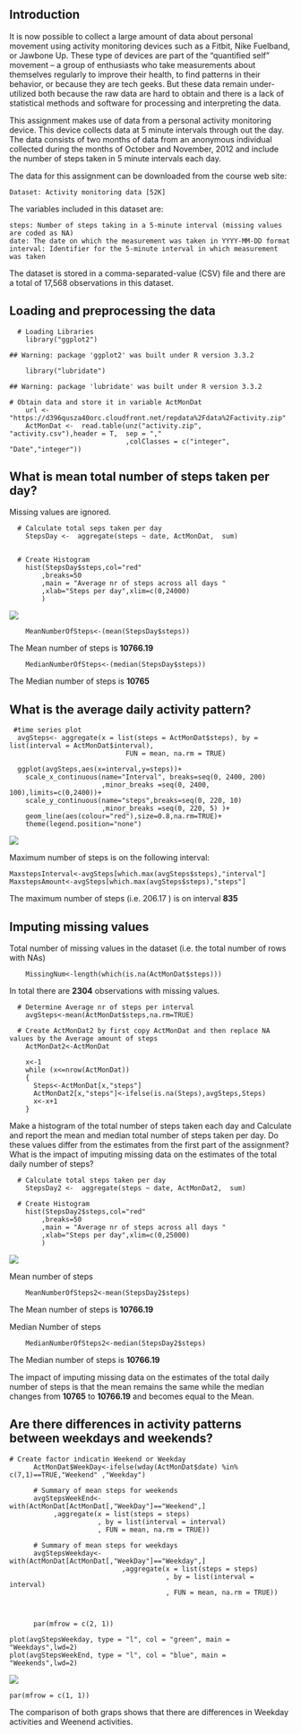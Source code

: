 Introduction
------------

It is now possible to collect a large amount of data about personal
movement using activity monitoring devices such as a Fitbit, Nike
Fuelband, or Jawbone Up. These type of devices are part of the
“quantified self” movement – a group of enthusiasts who take
measurements about themselves regularly to improve their health, to find
patterns in their behavior, or because they are tech geeks. But these
data remain under-utilized both because the raw data are hard to obtain
and there is a lack of statistical methods and software for processing
and interpreting the data.

This assignment makes use of data from a personal activity monitoring
device. This device collects data at 5 minute intervals through out the
day. The data consists of two months of data from an anonymous
individual collected during the months of October and November, 2012 and
include the number of steps taken in 5 minute intervals each day.

The data for this assignment can be downloaded from the course web site:

    Dataset: Activity monitoring data [52K]

The variables included in this dataset are:

    steps: Number of steps taking in a 5-minute interval (missing values are coded as NA)
    date: The date on which the measurement was taken in YYYY-MM-DD format
    interval: Identifier for the 5-minute interval in which measurement was taken

The dataset is stored in a comma-separated-value (CSV) file and there
are a total of 17,568 observations in this dataset.

Loading and preprocessing the data
----------------------------------

      # Loading Libraries
        library("ggplot2")

    ## Warning: package 'ggplot2' was built under R version 3.3.2

        library("lubridate")

    ## Warning: package 'lubridate' was built under R version 3.3.2

    # Obtain data and store it in variable ActMonDat
        url <-  "https://d396qusza40orc.cloudfront.net/repdata%2Fdata%2Factivity.zip"
        ActMonDat <-  read.table(unz("activity.zip", "activity.csv"),header = T,  sep = ","
                                 ,colClasses = c("integer", "Date","integer"))

What is mean total number of steps taken per day?
-------------------------------------------------

Missing values are ignored.

      # Calculate total seps taken per day
        StepsDay <-  aggregate(steps ~ date, ActMonDat,  sum)
      
        
      # Create Histogram  
        hist(StepsDay$steps,col="red"
            ,breaks=50
            ,main = "Average nr of steps across all days "
            ,xlab="Steps per day",xlim=c(0,24000)
            )        

![](PA1_template_files/figure-markdown_strict/mean%20nr%20of%20steps%20per%20day-1.png)

        MeanNumberOfSteps<-(mean(StepsDay$steps))

The Mean number of steps is **10766.19**

        MedianNumberOfSteps<-(median(StepsDay$steps))

The Median number of steps is **10765**

What is the average daily activity pattern?
-------------------------------------------

     #time series plot
      avgSteps<- aggregate(x = list(steps = ActMonDat$steps), by = list(interval = ActMonDat$interval), 
                                 FUN = mean, na.rm = TRUE)
      
      ggplot(avgSteps,aes(x=interval,y=steps))+
        scale_x_continuous(name="Interval", breaks=seq(0, 2400, 200)
                           ,minor_breaks =seq(0, 2400, 100),limits=c(0,2400))+
        scale_y_continuous(name="steps",breaks=seq(0, 220, 10)
                           ,minor_breaks =seq(0, 220, 5) )+
        geom_line(aes(colour="red"),size=0.8,na.rm=TRUE)+
        theme(legend.position="none")

![](PA1_template_files/figure-markdown_strict/average%20daily%20activity%20pattern-1.png)

Maximum number of steps is on the following interval:

    MaxstepsInterval<-avgSteps[which.max(avgSteps$steps),"interval"]
    MaxstepsAmount<-avgSteps[which.max(avgSteps$steps),"steps"]

The maximum number of steps (i.e. 206.17 ) is on interval **835**

Imputing missing values
-----------------------

Total number of missing values in the dataset (i.e. the total number of
rows with NAs)

        MissingNum<-length(which(is.na(ActMonDat$steps)))

In total there are **2304** observations with missing values.

      # Determine Average nr of steps per interval
        avgSteps<-mean(ActMonDat$steps,na.rm=TRUE)

      # Create ActMonDat2 by first copy ActMonDat and then replace NA values by the Average amount of steps
        ActMonDat2<-ActMonDat
        
        x<-1
        while (x<=nrow(ActMonDat))
        {
          Steps<-ActMonDat[x,"steps"]
          ActMonDat2[x,"steps"]<-ifelse(is.na(Steps),avgSteps,Steps)
          x<-x+1
        }

Make a histogram of the total number of steps taken each day and
Calculate and report the mean and median total number of steps taken per
day. Do these values differ from the estimates from the first part of
the assignment? What is the impact of imputing missing data on the
estimates of the total daily number of steps?

      # Calculate total steps taken per day
        StepsDay2 <-  aggregate(steps ~ date, ActMonDat2,  sum)

      # Create Histogram  
        hist(StepsDay2$steps,col="red"
            ,breaks=50
            ,main = "Average nr of steps across all days "
            ,xlab="Steps per day",xlim=c(0,25000)
            )        

![](PA1_template_files/figure-markdown_strict/Histogram-1.png)

Mean number of steps

        MeanNumberOfSteps2<-mean(StepsDay2$steps)

The Mean number of steps is **10766.19**

Median Number of steps

        MedianNumberOfSteps2<-median(StepsDay2$steps)

The Median number of steps is **10766.19**

The impact of imputing missing data on the estimates of the total daily
number of steps is that the mean remains the same while the median
changes from **10765** to **10766.19** and becomes equal to the Mean.

Are there differences in activity patterns between weekdays and weekends?
-------------------------------------------------------------------------

    # Create factor indicatin Weekend or Weekday
          ActMonDat$WeekDay<-ifelse(wday(ActMonDat$date) %in% c(7,1)==TRUE,"Weekend" ,"Weekday")
          
          # Summary of mean steps for weekends
          avgStepsWeekEnd<-with(ActMonDat[ActMonDat[,"WeekDay"]=="Weekend",]
               ,aggregate(x = list(steps = steps)
                          , by = list(interval = interval)
                          , FUN = mean, na.rm = TRUE))
          
          # Summary of mean steps for weekdays
          avgStepsWeekday<-with(ActMonDat[ActMonDat[,"WeekDay"]=="Weekday",]
                                ,aggregate(x = list(steps = steps)
                                           , by = list(interval = interval)
                                           , FUN = mean, na.rm = TRUE))
          
         
         
          par(mfrow = c(2, 1))

    plot(avgStepsWeekday, type = "l", col = "green", main = "Weekdays",lwd=2)
    plot(avgStepsWeekEnd, type = "l", col = "blue", main = "Weekends",lwd=2)

![](PA1_template_files/figure-markdown_strict/weekdays%20vs%20weekends-1.png)

    par(mfrow = c(1, 1))

The comparison of both graps shows that there are differences in Weekday
activities and Weenend activities.
